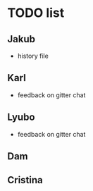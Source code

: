 # TODO list

## Jakub

* history file

## Karl

* feedback on gitter chat

## Lyubo

* feedback on gitter chat

## Dam

## Cristina


